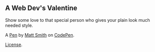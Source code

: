A Web Dev's Valentine
---------------------
Show some love to that special person who gives your plain look much needed style.

A [Pen](https://codepen.io/AllThingsSmitty/pen/pNLVWm) by [Matt Smith](https://codepen.io/AllThingsSmitty) on [CodePen](https://codepen.io).

[License](https://codepen.io/AllThingsSmitty/pen/pNLVWm/license).